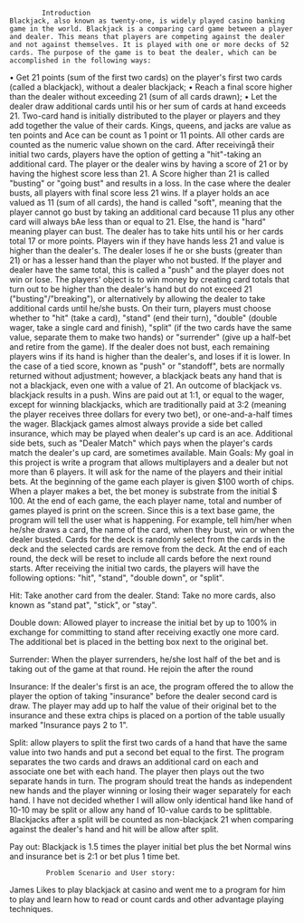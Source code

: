 			Introduction
	Blackjack, also known as twenty-one, is widely played casino banking game in the world. Blackjack is a comparing card game between a player and dealer. This means that players are competing against the dealer and not against themselves. It is played with one or more decks of 52 cards. The purpose of the game is to beat the dealer, which can be accomplished in the following ways:
•	Get 21 points (sum of the first two cards) on the player's first two cards (called a blackjack), without a dealer blackjack;
•	Reach a final score higher than the dealer without exceeding 21 (sum of all cards drawn); 
•	Let the dealer draw additional cards until his or her sum of cards at hand exceeds 21.
	Two-card hand is initially distributed to the player or players and they add together the value of their cards. Kings, queens, and jacks are value as ten points and Ace can be count as 1 point or 11 points. All other cards are counted as the numeric value shown on the card. After receivingå their initial two cards, players have the option of getting a "hit"-taking an additional card. The player or the dealer wins by having a score of 21 or by having the highest score less than 21. A Score higher than 21 is called "busting" or "going bust" and results in a loss. In the case where the dealer busts, all players with final score less 21 wins. If a player holds an ace valued as 11 (sum of all cards), the hand is called "soft", meaning that the player cannot go bust by taking an additional card because 11 plus any other card will always bAe less than or equal to 21. Else, the hand is "hard" meaning player can bust.
	The dealer has to take hits until his or her cards total 17 or more points. Players win if they have hands less 21 and value is higher than the dealer's. The dealer loses if he or she busts (greater than 21) or has a lesser hand than the player who not busted. If the player and dealer have the same total, this is called a "push" and the player does not win or lose. 
The players' object is to win money by creating card totals that turn out to be higher than the dealer's hand but do not exceed 21 ("busting"/"breaking"), or alternatively by allowing the dealer to take additional cards until he/she busts. On their turn, players must choose whether to "hit" (take a card), "stand" (end their turn), "double" (double wager, take a single card and finish), "split" (if the two cards have the same value, separate them to make two hands) or "surrender" (give up a half-bet and retire from the game). If the dealer does not bust, each remaining players wins if its hand is higher than the dealer's, and loses if it is lower. In the case of a tied score, known as "push" or "standoff", bets are normally returned without adjustment; however, a blackjack beats any hand that is not a blackjack, even one with a value of 21. An outcome of blackjack vs. blackjack results in a push. Wins are paid out at 1:1, or equal to the wager, except for winning blackjacks, which are traditionally paid at 3:2 (meaning the player receives three dollars for every two bet), or one-and-a-half times the wager. 
Blackjack games almost always provide a side bet called insurance, which may be played when dealer's up card is an ace. Additional side bets, such as "Dealer Match" which pays when the player's cards match the dealer's up card, are sometimes available.
			Main Goals: 
My goal in this project is write a program that allows multiplayers and a dealer but not more than 6 players. It will ask for the name of the players and their initial bets. At the beginning of the game each player is given $100 worth of chips. When a player makes a bet, the bet money is substrate from the initial $ 100. At the end of each game, the each player name, total and number of games played is print on the screen. Since this is a text base game, the program will tell the user what is happening. For example, tell him/her when he/she draws a card, the name of the card, when they bust, win or when the dealer busted. Cards for the deck is randomly select from the cards in the deck and the selected cards are remove from the deck. At the end of each round, the deck will be reset to include all cards before the next round starts.
	After receiving the initial two cards, the players will have the following options: "hit", "stand", "double down", or "split".  

Hit: Take another card from the dealer.
Stand: Take no more cards, also known as "stand pat", "stick", or "stay".

Double down: Allowed player to increase the initial bet by up to 100% in exchange for committing to stand after receiving exactly one more card. The additional bet is placed in the betting box next to the original bet.

Surrender: When the player surrenders, he/she lost half of the bet and is taking out of the game at that round. He rejoin the after the round    

Insurance: If the dealer's first is an ace, the program offered the to allow the   player the option of taking "insurance" before the dealer second card is draw.
      The player may add up to half the value of their original bet to the insurance and these extra chips is placed on a portion of the table usually marked "Insurance pays 2 to 1".

Split: allow players to split the first two cards of a hand that have the same value into two hands and put a second bet equal to the first. The program separates the two cards and draws an additional card on each and associate one bet with each hand. The player then plays out the two separate hands in turn. The program should treat the hands as independent new hands and the player winning or losing their wager separately for each hand.  I have not decided whether I will allow only identical hand like hand of 10-10 may be split or allow any hand of 10-value cards to be splittable. Blackjacks after a split will be counted as non-blackjack 21 when comparing against the dealer's hand and hit will be allow after split.


Pay out: Blackjack is 1.5 times the player initial bet plus the bet
         Normal wins and insurance bet is 2:1 or bet plus 1 time bet.

        	 Problem Scenario and User story:
James Likes to play blackjack at casino and went me to a program for him to play and learn how to read or count cards and other advantage playing techniques.
